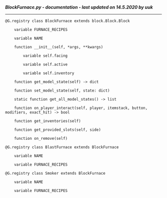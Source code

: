 ***BlockFurnace.py - documentation - last updated on 14.5.2020 by uuk***
___

    @G.registry class BlockFurnace extends block.Block.Block

        variable FURNACE_RECIPES

        variable NAME

        function __init__(self, *args, **kwargs)

            variable self.facing

            variable self.active

            variable self.inventory

        function get_model_state(self) -> dict

        function set_model_state(self, state: dict)

        static function get_all_model_states() -> list

        function on_player_interact(self, player, itemstack, button, modifiers, exact_hit) -> bool

        function get_inventories(self)

        function get_provided_slots(self, side)

        function on_remove(self)

    @G.registry class BlastFurnace extends BlockFurnace

        variable NAME

        variable FURNACE_RECIPES

    @G.registry class Smoker extends BlockFurnace

        variable NAME

        variable FURNACE_RECIPES